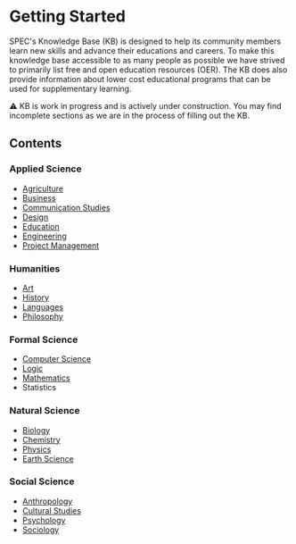 # Getting Started

SPEC's Knowledge Base (KB) is designed to help its community members learn new skills and advance their educations and careers. To make this knowledge base accessible to as many people as possible we have strived to primarily list free and open education resources (OER). The KB does also provide information about lower cost educational programs that can be used for supplementary learning.

⚠️ KB is work in progress and is actively under construction. You may find incomplete sections as we are in the process of filling out the KB.

## Contents

### **Applied Science**

* [Agriculture](applied-sciences/sustainable-agriculture/)
* [Business](applied-sciences/business.md)
* [Communication Studies](applied-sciences/communication.md)
* [Design](applied-sciences/design.md)
* [Education](applied-sciences/education/)
* [Engineering](applied-sciences/engineering/)
* [Project Management](applied-sciences/project-management.md)

### **Humanities**

* [Art](humanities/art.md)
* [History](../about-us/history.md)
* [Languages](humanities/languages.md)
* [Philosophy](humanities/philosophy/)

### **Formal Science**

* [Computer Science](formal-science/computer-science/)
* [Logic](formal-sciences/logic.md)
* [Mathematics](formal-sciences/mathematics.md)
* Statistics

### **Natural Science**

* [Biology](natural-sciences/biology/)
* [Chemistry](natural-sciences/chemistry.md)
* [Physics](natural-sciences/physics.md)
* [Earth Science](natural-sciences/earth-science.md)

### **Social Science**

* [Anthropology](diversity-equity-and-inclusion/anthropology.md)
* [Cultural Studies](diversity-equity-and-inclusion/cultural-studies/)
* [Psychology](diversity-equity-and-inclusion/psychology/)
* [Sociology](diversity-equity-and-inclusion/sociology.md)
